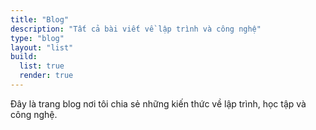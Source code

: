 ```yaml
---
title: "Blog"
description: "Tất cả bài viết về lập trình và công nghệ"
type: "blog"
layout: "list"
build:
  list: true
  render: true
---
```


Đây là trang blog nơi tôi chia sẻ những kiến thức về lập trình, học tập và công nghệ.